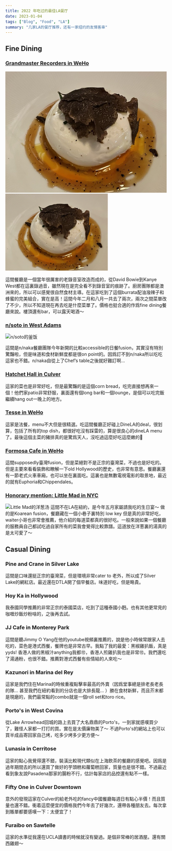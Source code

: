 ```yaml
---
title: 2022 年吃过的最佳LA餐厅
date: 2023-01-04
tags: ["Blog", "Food", "LA"]
summary: "几家LA的餐厅推荐，还有一家纽约的友情客串"
---
```

## Fine Dining
### [Grandmaster Recorders in WeHo](https://grandmasterrecorders.com/)
![burrata](/assets/img/grandmasterrecord.jpg "Burrata 配老干妈绝绝子!!")
![burrata again](/images/posts/burrata.png "this is another test")

這間餐廳是一個當年很厲害的老錄音室改造而成的，從David Bowie到Kanye West都在這裏錄過音，雖然現在是完全看不到錄音室的痕跡了。廚房團隊都是澳洲來的，所以可以感覺很自然食材主導。在這家吃到了這個burrata配油潑辣子和蜂蜜的完美組合，實在是高！這間今年二月和八月一共去了兩次，兩次之間菜單改了不少，所以不知道現在再去吃是什麼菜單了。價格也挺合適的作爲fine dining餐廳來說。樓頂還有bar，可以露天喝酒～

### [n/soto in West Adams](https://n-soto.com/)
![n/soto的釜饭](https://file.notion.so/f/f/ee580e7a-f267-49e4-b34c-d2058d686325/6b5b2251-6836-40d3-b57b-5974716aeb9f/IMG_3596.jpg?id=108c28ef-fd69-4adb-a002-66397a45c6c3&table=block&spaceId=ee580e7a-f267-49e4-b34c-d2058d686325&expirationTimestamp=1700013600000&signature=0U8T0cr996SjMmmHb8mNW0a2FawjZ2GGPVGs28y5mRo&downloadName=IMG_3596.jpg)

這間是n/naka餐廳團隊今年新開的比較accessible的日餐fusion，其實沒有特別驚豔啦，但是味道和食材新鮮度都是很on point的。因爲訂不到n/naka所以吃吃這家也不錯。n/naka自從上了Chef’s table之後就好難訂啊…

### [Hatchet Hall in Culver](http://www.hatchethallla.com/)

這家的菜也是非常好吃，但是最驚豔的是這個corn bread，吃完直接想再來一個！他們家patio非常舒服，裏面還有個long bar和一個lounge，是個可以吃完飯繼續hang out一晚上的地方。

### [Tesse in WeHo](https://www.tesserestaurant.com/)
這家是法餐，menu不大但是很精選。吃這間餐廳正好碰上DineLA的deal，很划算，包括了所有的top dish，都很好吃沒有踩雷的，算是很良心的dineLA menu了。最後這個主菜的豬排真的是驚爲天人，沒吃過這麼好吃這麼嫩的🐷

### [Formosa Cafe in WeHo](https://theformosacafe.com/)
這間supposedly臺灣fusion，但是菜絕對不是正宗的臺灣菜，不過也是好吃的。但是主要來看看裝飾和瞭解一下old Hollywood的歷史，也非常有意思。餐廳裏還有一節老式火車車廂，也可以坐在裏面吃。這裏也是無數電視電影的取景地，最近的就有Euphoria和Chippendales。

### [Honorary mention: Little Mad in NYC](https://www.littlemadnyc.com/)
![Little Mad的洋葱汤](https://file.notion.so/f/s/ba8db34d-6abf-47d1-a8eb-ee819a8bbf40/IMG_2309.jpg?id=b203a279-b72c-4937-99ae-da1352f30ec6&table=block&spaceId=ee580e7a-f267-49e4-b34c-d2058d686325&expirationTimestamp=1700013600000&signature=i0OdZQFA7EpGk67fr1rYgBqnTt10m7sk9OWeIDMF-LA&downloadName=IMG_2309.jpg)
這間不在LA在紐約，是今年五月家屬請我吃的生日宴～ 做的是Koarean fusion，餐廳藏在一個小巷子裏特別 low key 但是真的非常好吃，waiter小哥也非常會推薦，他介紹的每道菜都真的很好吃。一般來說如果一個餐廳的服務員自己都試吃過自家所有的菜我會覺得比較靠譜。這道放在洋蔥裏的湯真的是太可愛了～

## Casual Dining
### Pine and Crane in Silver Lake

這間是口味還挺正宗的臺灣菜，但是環境非常cater to 老外，所以成了Silver Lake的網紅店。最近還在DTLA開了個早餐店。味道好吃，但是略貴。

### Hoy Ka in Hollywood

我泰國同學推薦的非常正宗的泰國菜店，吃到了這種泰國小麪。也有其他更常見的咖喱炒飯炒粉啥的，之後再去試。

### JJ Cafe in Monterey Park

這間是聽Jimmy O Yang在他的youtube視頻裏推薦的，說是他小時候常跟家人去吃的，菜色是港式西餐，餐牌也是非常古早。我點了我的最愛：黑椒雞扒飯，真是yyds! 香港人做的黑椒汁anything我都🉑，香港人煎雞扒我也是非常🉑。我們還吃了湯通粉，也很不錯。推薦對港式西餐有些情結的人來吃～

### Kazunori in Marina del Rey 

這家是我們住在Marina的時候重複點擊率最高的外賣（因爲堂事總是排老長老長的隊… 甚至我們在紐約看到的分店也是大排長龍… ）勝在食材新鮮，而且芥末都是現磨的，我們最常點的combo就是一個roll set和toro rice。

### Porto's in West Covina

從Lake Arrowhead回城的路上去買了大名鼎鼎的Porto's，一到家就感嘆買少了，難怪人家都一打打的買。實在是太價廉物美了～ 不過Porto's的網站上也可以買半成品寄回家自己烤，吃多少烤多少更方便～

### Lunasia in Cerritose

這家的點心我覺得還不錯，裝潢比較現代類似在上海飲茶的餐廳的感覺吧。因爲是過年期間去的所以還買了做好的芋頭糕和蘿蔔糕回家，質量也是很不錯。不過最近看到象友說Pasadena那家的腸粉不行，估計每家店的品控還有點不一樣。

### Fifty One in Culver Downtown

意外的發現這家在Culver的給老外吃的fancy中國餐廳每週日有點心半價！而且質量也還不錯。衝着這麼便宜的價格我們今年去了好幾次，還帶各種朋友去。每次拿到賬單都要感嘆一下：太便宜了！

### Furaibo on Sawtelle

這家的水準從我還在UCLA讀書的時候就沒有變過。是個非常棒的居酒屋。還有關西雞翅～
